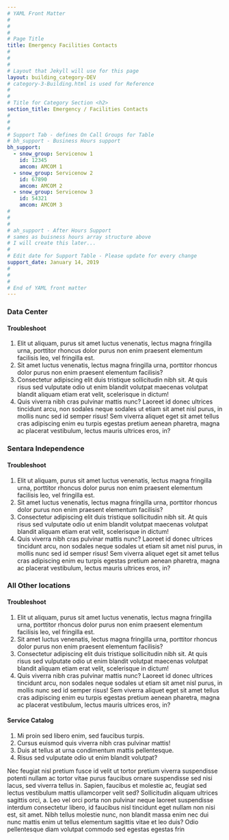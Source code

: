 ```yaml
---
# YAML Front Matter
#
#
#
# Page Title
title: Emergency Facilities Contacts
#
#
#
# Layout that Jekyll will use for this page
layout: building_category-DEV
# category-3-Building.html is used for Reference
#
#
# Title for Category Section <h2>
section_title: Emergency / Facilities Contacts
#
#
#
# Support Tab - defines On Call Groups for Table
# bh_support - Business Hours support
bh_support:
  - snow_group: Servicenow 1
    id: 12345
    amcom: AMCOM 1
  - snow_group: Servicenow 2
    id: 67890
    amcom: AMCOM 2
  - snow_group: Servicenow 3
    id: 54321
    amcom: AMCOM 3
#
#
#
# ah_support - After Hours Support
# sames as buisness hours array structure above
# I will create this later...
#
# Edit date for Support Table - Please update for every change
support_date: January 14, 2019
#
#
#
# End of YAML front matter
---
```


### Data Center
#### Troubleshoot
1. Elit ut aliquam, purus sit amet luctus venenatis, lectus magna fringilla urna, porttitor rhoncus dolor purus non enim praesent elementum facilisis leo, vel fringilla est.
2. Sit amet luctus venenatis, lectus magna fringilla urna, porttitor rhoncus dolor purus non enim praesent elementum facilisis?
3. Consectetur adipiscing elit duis tristique sollicitudin nibh sit. At quis risus sed vulputate odio ut enim blandit volutpat maecenas volutpat blandit aliquam etiam erat velit, scelerisque in dictum!
4. Quis viverra nibh cras pulvinar mattis nunc? Laoreet id donec ultrices tincidunt arcu, non sodales neque sodales ut etiam sit amet nisl purus, in mollis nunc sed id semper risus! Sem viverra aliquet eget sit amet tellus cras adipiscing enim eu turpis egestas pretium aenean pharetra, magna ac placerat vestibulum, lectus mauris ultrices eros, in?

### Sentara Independence
#### Troubleshoot
1. Elit ut aliquam, purus sit amet luctus venenatis, lectus magna fringilla urna, porttitor rhoncus dolor purus non enim praesent elementum facilisis leo, vel fringilla est.
2. Sit amet luctus venenatis, lectus magna fringilla urna, porttitor rhoncus dolor purus non enim praesent elementum facilisis?
3. Consectetur adipiscing elit duis tristique sollicitudin nibh sit. At quis risus sed vulputate odio ut enim blandit volutpat maecenas volutpat blandit aliquam etiam erat velit, scelerisque in dictum!
4. Quis viverra nibh cras pulvinar mattis nunc? Laoreet id donec ultrices tincidunt arcu, non sodales neque sodales ut etiam sit amet nisl purus, in mollis nunc sed id semper risus! Sem viverra aliquet eget sit amet tellus cras adipiscing enim eu turpis egestas pretium aenean pharetra, magna ac placerat vestibulum, lectus mauris ultrices eros, in?

### All Other locations
#### Troubleshoot
1. Elit ut aliquam, purus sit amet luctus venenatis, lectus magna fringilla urna, porttitor rhoncus dolor purus non enim praesent elementum facilisis leo, vel fringilla est.
2. Sit amet luctus venenatis, lectus magna fringilla urna, porttitor rhoncus dolor purus non enim praesent elementum facilisis?
3. Consectetur adipiscing elit duis tristique sollicitudin nibh sit. At quis risus sed vulputate odio ut enim blandit volutpat maecenas volutpat blandit aliquam etiam erat velit, scelerisque in dictum!
4. Quis viverra nibh cras pulvinar mattis nunc? Laoreet id donec ultrices tincidunt arcu, non sodales neque sodales ut etiam sit amet nisl purus, in mollis nunc sed id semper risus! Sem viverra aliquet eget sit amet tellus cras adipiscing enim eu turpis egestas pretium aenean pharetra, magna ac placerat vestibulum, lectus mauris ultrices eros, in?


#### Service Catalog
1. Mi proin sed libero enim, sed faucibus turpis.
2. Cursus euismod quis viverra nibh cras pulvinar mattis!
3. Duis at tellus at urna condimentum mattis pellentesque.
4. Risus sed vulputate odio ut enim blandit volutpat?

Nec feugiat nisl pretium fusce id velit ut tortor pretium viverra suspendisse potenti nullam ac tortor vitae purus faucibus ornare suspendisse sed nisi lacus, sed viverra tellus in. Sapien, faucibus et molestie ac, feugiat sed lectus vestibulum mattis ullamcorper velit sed? Sollicitudin aliquam ultrices sagittis orci, a. Leo vel orci porta non pulvinar neque laoreet suspendisse interdum consectetur libero, id faucibus nisl tincidunt eget nullam non nisi est, sit amet. Nibh tellus molestie nunc, non blandit massa enim nec dui nunc mattis enim ut tellus elementum sagittis vitae et leo duis? Odio pellentesque diam volutpat commodo sed egestas egestas frin
